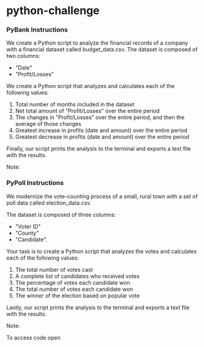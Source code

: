 # python-challenge

### PyBank Instructions
We create a Python script to analyze the financial records of a company with a financial dataset called budget_data.csv.
The dataset is composed of two columns: 
- "Date"
- "Profit/Losses"

We create a Python script that analyzes and calculates each of the following values:
1. Total number of months included in the dataset
1. Net total amount of "Profit/Losses" over the entire period
1. The changes in "Profit/Losses" over the entire period, and then the average of those changes
1. Greatest increase in profits (date and amount) over the entire period
1. Greatest decrease in profits (date and amount) over the entire period

Finally, our script prints the analysis to the terminal and exports a text file with the results.

Note:


### PyPoll Instructions
We modernize the vote-counting process of a small, rural town with a set of poll data called election_data.csv. 

The dataset is composed of three columns:
- "Voter ID"
- "County"
- "Candidate". 

Your task is to create a Python script that analyzes the votes and calculates each of the following values:
1. The total number of votes cast
1. A complete list of candidates who received votes
1. The percentage of votes each candidate won
1. The total number of votes each candidate won
1. The winner of the election based on popular vote

Lastly, our script prints the analysis to the terminal and exports a text file with the results.

Note:

To access code open 

